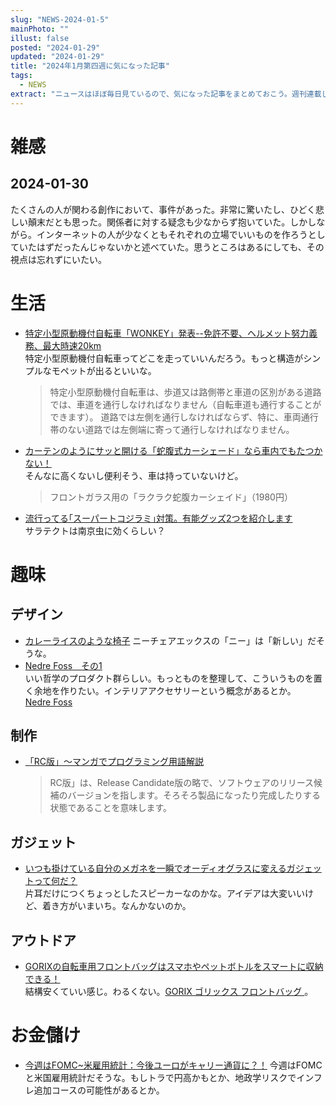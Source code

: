```yaml
---
slug: "NEWS-2024-01-5"
mainPhoto: ""
illust: false
posted: "2024-01-29"
updated: "2024-01-29"
title: "2024年1月第四週に気になった記事"
tags:
  - NEWS
extract: "ニュースはほぼ毎日見ているので、気になった記事をまとめておこう。週刊連載したい。"
---
```


# 雑感

## 2024-01-30

たくさんの人が関わる創作において、事件があった。非常に驚いたし、ひどく悲しい顛末だとも思った。関係者に対する疑念も少なからず抱いていた。しかしながら。インターネットの人が少なくともそれぞれの立場でいいものを作ろうとしていたはずだったんじゃないかと述べていた。思うところはあるにしても、その視点は忘れずにいたい。

# 生活

- [特定小型原動機付自転車「WONKEY」発表--免許不要、ヘルメット努力義務、最大時速20km](https://japan.cnet.com/article/35214525/)  
  特定小型原動機付自転車ってどこを走っていいんだろう。もっと構造がシンプルなモペットが出るといいな。  
  > 特定小型原動機付自転車は、歩道又は路側帯と車道の区別がある道路では、車道を通行しなければなりません（自転車道も通行することができます）。 道路では左側を通行しなければならず、特に、車両通行帯のない道路では左側端に寄って通行しなければなりません。
- [カーテンのようにサッと開ける「蛇腹式カーシェード」なら車内でもたつかない！](https://www.goodspress.jp/news/581839/2/)  
  そんなに高くないし便利そう、車は持っていないけど。  
  > フロントガラス用の「ラクラク蛇腹カーシェイド」（1980円）
- [流行ってる｢スーパートコジラミ｣対策。有能グッズ2つを紹介します](https://www.gizmodo.jp/2024/01/mushi-spray.html)  
   サラテクトは南京虫に効くらしい？

# 趣味

## デザイン

- [カレーライスのような椅子](https://www.1101.com/n/weeksdays/contents/54542?utm_source=rss&utm_medium=2024-1-29) 
  ニーチェアエックスの「ニー」は「新しい」だそうな。
- [Nedre Foss　その1](https://blog.excite.co.jp/dezagen/33660840/)  
  いい哲学のプロダクト群らしい。もっとものを整理して、こういうものを置く余地を作りたい。インテリアアクセサリーという概念があるとか。  
  [Nedre Foss](https://www.nedrefoss.com/)

## 制作

- [「RC版」～マンガでプログラミング用語解説](https://codezine.jp/article/detail/18663?p=5)  
  > RC版」は、Release Candidate版の略で、ソフトウェアのリリース候補のバージョンを指します。そろそろ製品になったり完成したりする状態であることを意味します。

## ガジェット

- [いつも掛けている自分のメガネを一瞬でオーディオグラスに変えるガジェットって何だ？](https://www.goodspress.jp/news/581474/)  
  片耳だけにつくちょっとしたスピーカーなのかな。アイデアは大変いいけど、着き方がいまいち。なんかないのか。

## アウトドア

- [GORIXの自転車用フロントバッグはスマホやペットボトルをスマートに収納できる！](https://www.bepal.net/archives/392084)  
  結構安くていい感じ。わるくない。[GORIX ゴリックス フロントバッグ ](https://item.rakuten.co.jp/gottsuprice/devisuge/)。

# お金儲け

- [今週はFOMC~米雇用統計：今後ユーロがキャリー通貨に？！](http://hiroko.yutaka-shoji.co.jp/2024/01/fomc.html) 
  今週はFOMCと米国雇用統計だそうな。もしトラで円高かもとか、地政学リスクでインフレ追加コースの可能性があるとか。